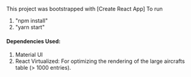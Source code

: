 This project was bootstrapped with [Create React App]
To run
1. "npm install"
2. "yarn start"

#### Dependencies Used:
1.  Material UI
2.  React Virtualized: For optimizing the rendering of the large aircrafts table (> 1000 entries).

         

  
